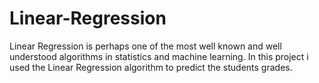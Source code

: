 # Linear-Regression
Linear Regression is perhaps one of the most well known and well understood algorithms in statistics and machine learning.
In this project i used the Linear Regression algorithm to predict the students grades.
